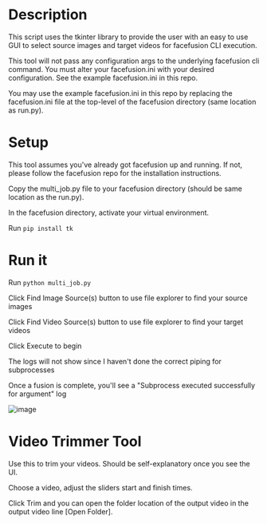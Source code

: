 # Description

This script uses the tkinter library to provide the user with an easy to use GUI to select source images and target videos for facefusion CLI execution.

This tool will not pass any configuration args to the underlying facefusion cli command. You must alter your facefusion.ini with your desired configuration. See the example facefusion.ini in this repo.

You may use the example facefusion.ini in this repo by replacing the facefusion.ini file at the top-level of the facefusion directory (same location as run.py).

# Setup

This tool assumes you've already got facefusion up and running. If not, please follow the facefusion repo for the installation instructions.

Copy the multi_job.py file to your facefusion directory (should be same location as the run.py).

In the facefusion directory, activate your virtual environment.

Run `pip install tk`

# Run it

Run `python multi_job.py`

Click Find Image Source(s) button to use file explorer to find your source images

Click Find Video Source(s) button to use file explorer to find your target videos

Click Execute to begin

The logs will not show since I haven't done the correct piping for subprocesses

Once a fusion is complete, you'll see a "Subprocess executed successfully for argument" log

![image](https://github.com/TheDynomike/multi-job-facefusion-script/assets/10679481/41013e4d-15bb-4e2b-9d26-f55ecb9ae9e3)

# Video Trimmer Tool

Use this to trim your videos. Should be self-explanatory once you see the UI. 

Choose a video, adjust the sliders start and finish times.

Click Trim and you can open the folder location of the output video in the output video line [Open Folder].
